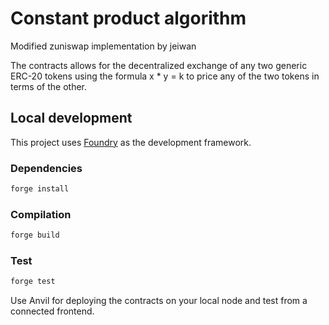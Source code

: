 # Constant product algorithm
Modified zuniswap implementation by jeiwan

The contracts allows for the decentralized exchange of any two generic ERC-20 tokens using the formula x * y = k to price any of the two tokens in terms of the other. 

## Local development

This project uses [Foundry](https://github.com/foundry-rs/foundry) as the development framework.

### Dependencies

```bash
forge install
```

### Compilation

```bash
forge build
```

### Test

```bash
forge test
```

Use Anvil for deploying the contracts on your local node and test from a connected frontend.
